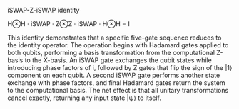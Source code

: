 iSWAP-Z-iSWAP identity

H⊗H · iSWAP · Z⊗Z · iSWAP · H⊗H = I

This identity demonstrates that a specific five-gate sequence reduces to the identity operator. The operation begins with Hadamard gates applied to both qubits, performing a basis transformation from the computational Z-basis to the X-basis. An iSWAP gate exchanges the qubit states while introducing phase factors of i, followed by Z gates that flip the sign of the |1⟩ component on each qubit. A second iSWAP gate performs another state exchange with phase factors, and final Hadamard gates return the system to the computational basis. The net effect is that all unitary transformations cancel exactly, returning any input state |ψ⟩ to itself.

